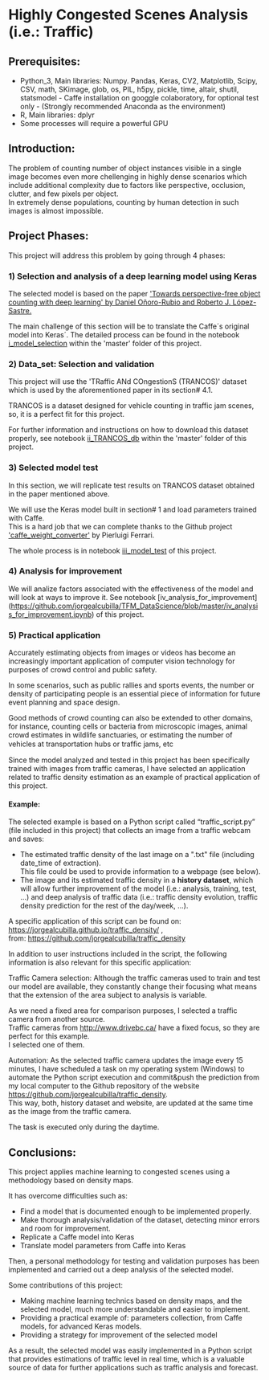 # Highly Congested Scenes Analysis (i.e.: Traffic)

## Prerequisites:
- Python_3, Main libraries: Numpy. Pandas, Keras, CV2, Matplotlib, Scipy, CSV, math, SKimage, glob, os, PIL, h5py, pickle, time, altair, shutil, statsmodel - Caffe installation on googgle colaboratory, for optional test only -
(Strongly recommended Anaconda as the environment)
- R, Main libraries: dplyr
- Some processes will require a powerful GPU

## Introduction:
The problem of counting number of object instances visible in a single image becomes even more chellenging in highly dense scenarios which include additional complexity due to factors like perspective, occlusion, clutter, and few pixels per object. <br>
In extremely dense populations, counting by human detection in such images is almost impossible.

## Project Phases: 

This project will address this problem by going through 4 phases: 

### 1) Selection and analysis of a deep learning model using Keras
The selected model is based on the paper ['Towards perspective-free object counting with deep learning' by Daniel Oñoro-Rubio and Roberto J. López-Sastre.](http://agamenon.tsc.uah.es/Investigacion/gram/publications/eccv2016-onoro.pdf)

The main challenge of this section will be to translate the Caffe´s original model into Keras´.
The detailed process can be found in the notebook [i_model_selection](https://github.com/jorgealcubilla/TFM_DataScience/blob/master/i_model_selection.ipynb) within the 'master' folder of this project.

### 2) Data_set: Selection and validation
This project will use the 'TRaffic ANd COngestionS (TRANCOS)' dataset which is used by the aforementioned paper in its section# 4.1.

TRANCOS is a dataset designed for vehicle counting in traffic jam scenes, so, it is a perfect fit for this project.

For further information and instructions on how to download this dataset properly, see notebook [ii_TRANCOS_db](https://github.com/jorgealcubilla/TFM_DataScience/blob/master/ii_TRANCOS_db.ipynb) within the 'master' folder of this project.

### 3) Selected model test
In this section, we will replicate test results on TRANCOS dataset obtained in the paper mentioned above.

We will use the Keras model built in section# 1 and load parameters trained with Caffe.<br>
This is a hard job that we can complete thanks to the Github project ['caffe_weight_converter'](https://github.com/pierluigiferrari/caffe_weight_converter) by Pierluigi Ferrari.

The whole process is in notebook [iii_model_test](https://github.com/jorgealcubilla/TFM_DataScience/blob/master/iii_model_test.ipynb) of this project. 

### 4) Analysis for improvement
We will analize factors associated with the effectiveness of the model and will look at ways to improve it.
See notebook [iv_analysis_for_improvement]
(https://github.com/jorgealcubilla/TFM_DataScience/blob/master/iv_analysis_for_improvement.ipynb) of this project.

### 5) Practical application
Accurately estimating objects from images or videos has become an increasingly important application of computer vision technology for purposes of crowd control and public safety. 

In some scenarios, such as public rallies and sports events, the number or density of participating people is an essential piece of information for future event planning and space design. 

Good methods of crowd counting can also be extended to other domains, for instance, counting cells or bacteria from microscopic images, animal crowd estimates in wildlife sanctuaries, or estimating the number of vehicles at transportation hubs or trafﬁc jams, etc 

Since the model analyzed and tested in this project has been specifically trained with images from traffic cameras, I have selected an application related to traffic density estimation as an example of practical application of this project.

#### Example:
The selected example is based on a Python script called “traffic_script.py” (file included in this project) that collects an image from a traffic webcam and saves:
- The estimated traffic density of the last image on a ".txt" file (including date_time of extraction).<br>
This file could be used to provide information to a webpage (see below). <br>
- The image and its estimated traffic density in a **history dataset**, which will allow further improvement of the model (i.e.: analysis, training, test, …) and deep analysis of traffic data (i.e.: traffic density evolution, traffic density prediction for the rest of the day/week, …).

A specific application of this script can be found on:<br>
https://jorgealcubilla.github.io/traffic_density/ , <br>
from: https://github.com/jorgealcubilla/traffic_density

In addition to user instructions included in the script, the following information is also relevant for this specific application:

Traffic Camera selection: Although the traffic cameras used to train and test our model are available, they constantly change their focusing what means that the extension of the area subject to analysis is variable.

As we need a fixed area for comparison purposes, I selected a traffic camera from another source. <br>
Traffic cameras from http://www.drivebc.ca/ have a fixed focus, so they are perfect for this example. <br>
I selected one of them.

Automation: As the selected traffic camera updates the image every 15 minutes, I have scheduled a task on my operating system (Windows) to automate the Python script execution and commit&push the prediction from my local computer to the Github repository of the website https://github.com/jorgealcubilla/traffic_density. <br>
This way, both, history dataset and website, are updated at the same time as the image from the traffic camera. <br>

The task is executed only during the daytime.
 
## Conclusions:
This project applies machine learning to congested scenes using a methodology based on density maps.

It has overcome difficulties such as:
- Find a model that is documented enough to be implemented properly.
- Make thorough analysis/validation of the dataset, detecting minor errors and room for improvement.
- Replicate a Caffe model into Keras
- Translate model parameters from Caffe into Keras

Then, a personal methodology for testing and validation purposes has been implemented and carried out a deep analysis of the selected model.

Some contributions of this project:

- Making machine learning technics based on density maps, and the selected model, much more understandable and easier to implement.
- Providing a practical example of: parameters collection, from Caffe models, for advanced Keras models. 
- Providing a strategy for improvement of the selected model

As a result, the selected model was easily implemented in a Python script that provides estimations of traffic level in real time, which is a valuable source of data for further applications such as traffic analysis and forecast.  




